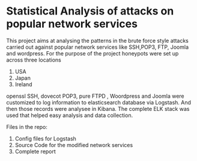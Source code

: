 # Statistical Analysis of attacks on popular network services

This project aims at analysing the patterns in the brute force style attacks carried out against popular network services like SSH,POP3, FTP, Joomla and wordpress. For the purpose of the project honeypots were set up across three locations 

1) USA
2) Japan
3) Ireland

openssl SSH, dovecot POP3, pure FTPD , Woordpress and Joomla were customized to log information to elasticsearch database via Logstash. And then those records were analysee in Kibana. The complete ELK stack was used that helped easy analysis and data collection.

Files in the repo:

1) Config files for Logstash
2) Source Code for the modified network services
3) Complete report
